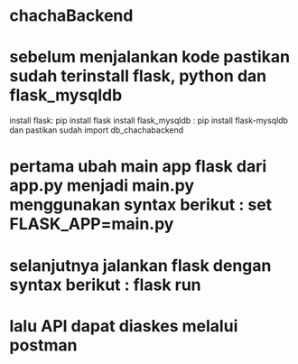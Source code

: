 # chachaBackend
# sebelum menjalankan kode pastikan sudah terinstall flask, python dan flask_mysqldb
install flask: pip install flask
install flask_mysqldb : pip install flask-mysqldb
dan pastikan sudah import db_chachabackend 
# pertama ubah main app flask dari app.py menjadi main.py menggunakan syntax berikut : set FLASK_APP=main.py
# selanjutnya jalankan flask dengan syntax berikut : flask run
# lalu API dapat diaskes melalui postman
